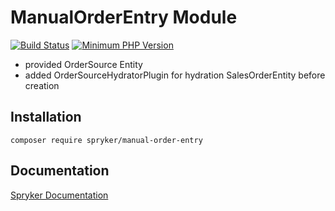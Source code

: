 # ManualOrderEntry Module
[![Build Status](https://travis-ci.org/spryker/manual-order-entry.svg)](https://travis-ci.org/spryker/manual-order-entry)
[![Minimum PHP Version](https://img.shields.io/badge/php-%3E%3D%207.2-8892BF.svg)](https://php.net/)

- provided OrderSource Entity
- added OrderSourceHydratorPlugin for hydration SalesOrderEntity before creation 

## Installation

```
composer require spryker/manual-order-entry
```

## Documentation

[Spryker Documentation](https://academy.spryker.com/developing_with_spryker/module_guide/modules.html)
